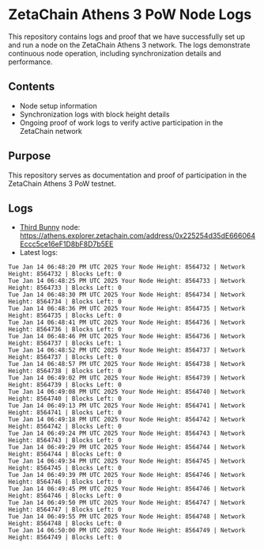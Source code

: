 # ZetaChain Athens 3 PoW Node Logs
This repository contains logs and proof that we have successfully set up and run a node on the ZetaChain Athens 3 network. The logs demonstrate continuous node operation, including synchronization details and performance.

## Contents
- Node setup information
- Synchronization logs with block height details
- Ongoing proof of work logs to verify active participation in the ZetaChain network

## Purpose
This repository serves as documentation and proof of participation in the ZetaChain Athens 3 PoW testnet.

## Logs

- [Third Bunny](https://thirdbunny.xyz/) node: https://athens.explorer.zetachain.com/address/0x225254d35dE666064Eccc5ce16eF1D8bF8D7b5EE
- Latest logs:
```
Tue Jan 14 06:48:20 PM UTC 2025 Your Node Height: 8564732 | Network Height: 8564732 | Blocks Left: 0
Tue Jan 14 06:48:25 PM UTC 2025 Your Node Height: 8564733 | Network Height: 8564733 | Blocks Left: 0
Tue Jan 14 06:48:30 PM UTC 2025 Your Node Height: 8564734 | Network Height: 8564734 | Blocks Left: 0
Tue Jan 14 06:48:36 PM UTC 2025 Your Node Height: 8564735 | Network Height: 8564735 | Blocks Left: 0
Tue Jan 14 06:48:41 PM UTC 2025 Your Node Height: 8564736 | Network Height: 8564736 | Blocks Left: 0
Tue Jan 14 06:48:46 PM UTC 2025 Your Node Height: 8564736 | Network Height: 8564737 | Blocks Left: 1
Tue Jan 14 06:48:52 PM UTC 2025 Your Node Height: 8564737 | Network Height: 8564737 | Blocks Left: 0
Tue Jan 14 06:48:57 PM UTC 2025 Your Node Height: 8564738 | Network Height: 8564738 | Blocks Left: 0
Tue Jan 14 06:49:02 PM UTC 2025 Your Node Height: 8564739 | Network Height: 8564739 | Blocks Left: 0
Tue Jan 14 06:49:08 PM UTC 2025 Your Node Height: 8564740 | Network Height: 8564740 | Blocks Left: 0
Tue Jan 14 06:49:13 PM UTC 2025 Your Node Height: 8564741 | Network Height: 8564741 | Blocks Left: 0
Tue Jan 14 06:49:18 PM UTC 2025 Your Node Height: 8564742 | Network Height: 8564742 | Blocks Left: 0
Tue Jan 14 06:49:24 PM UTC 2025 Your Node Height: 8564743 | Network Height: 8564743 | Blocks Left: 0
Tue Jan 14 06:49:29 PM UTC 2025 Your Node Height: 8564744 | Network Height: 8564744 | Blocks Left: 0
Tue Jan 14 06:49:34 PM UTC 2025 Your Node Height: 8564745 | Network Height: 8564745 | Blocks Left: 0
Tue Jan 14 06:49:39 PM UTC 2025 Your Node Height: 8564746 | Network Height: 8564746 | Blocks Left: 0
Tue Jan 14 06:49:45 PM UTC 2025 Your Node Height: 8564746 | Network Height: 8564746 | Blocks Left: 0
Tue Jan 14 06:49:50 PM UTC 2025 Your Node Height: 8564747 | Network Height: 8564747 | Blocks Left: 0
Tue Jan 14 06:49:55 PM UTC 2025 Your Node Height: 8564748 | Network Height: 8564748 | Blocks Left: 0
Tue Jan 14 06:50:00 PM UTC 2025 Your Node Height: 8564749 | Network Height: 8564749 | Blocks Left: 0
```

